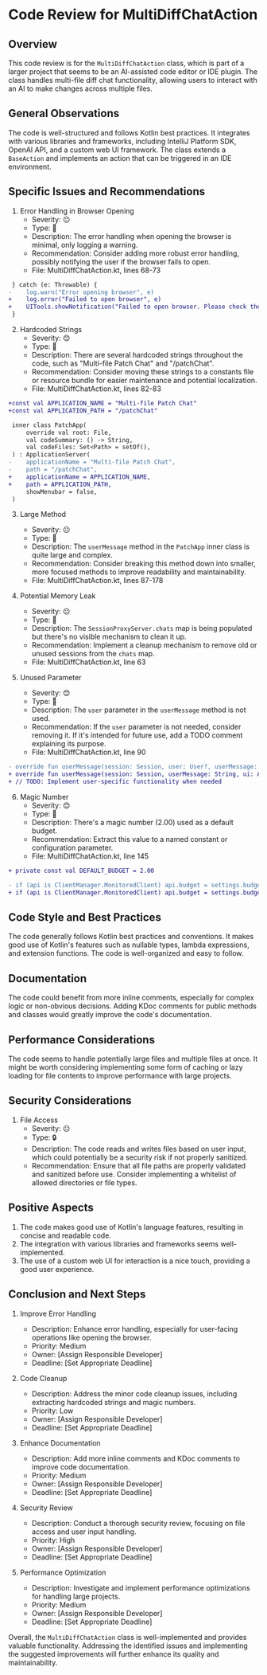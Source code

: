 # Code Review for MultiDiffChatAction

## Overview

This code review is for the `MultiDiffChatAction` class, which is part of a larger project that seems to be an AI-assisted code editor or IDE plugin. The class handles multi-file diff chat functionality, allowing users to interact with an AI to make changes across multiple files.

## General Observations

The code is well-structured and follows Kotlin best practices. It integrates with various libraries and frameworks, including IntelliJ Platform SDK, OpenAI API, and a custom web UI framework. The class extends a `BaseAction` and implements an action that can be triggered in an IDE environment.

## Specific Issues and Recommendations

1. Error Handling in Browser Opening
   - Severity: 😐
   - Type: 🐛
   - Description: The error handling when opening the browser is minimal, only logging a warning.
   - Recommendation: Consider adding more robust error handling, possibly notifying the user if the browser fails to open.
   - File: MultiDiffChatAction.kt, lines 68-73

```diff
 } catch (e: Throwable) {
-    log.warn("Error opening browser", e)
+    log.error("Failed to open browser", e)
+    UITools.showNotification("Failed to open browser. Please check the IDE logs for more information.", NotificationType.ERROR)
 }
```

2. Hardcoded Strings
   - Severity: 😊
   - Type: 🧹
   - Description: There are several hardcoded strings throughout the code, such as "Multi-file Patch Chat" and "/patchChat".
   - Recommendation: Consider moving these strings to a constants file or resource bundle for easier maintenance and potential localization.
   - File: MultiDiffChatAction.kt, lines 82-83

```diff
+const val APPLICATION_NAME = "Multi-file Patch Chat"
+const val APPLICATION_PATH = "/patchChat"

 inner class PatchApp(
     override val root: File,
     val codeSummary: () -> String,
     val codeFiles: Set<Path> = setOf(),
 ) : ApplicationServer(
-    applicationName = "Multi-file Patch Chat",
-    path = "/patchChat",
+    applicationName = APPLICATION_NAME,
+    path = APPLICATION_PATH,
     showMenubar = false,
 )
```

3. Large Method
   - Severity: 😐
   - Type: 🧹
   - Description: The `userMessage` method in the `PatchApp` inner class is quite large and complex.
   - Recommendation: Consider breaking this method down into smaller, more focused methods to improve readability and maintainability.
   - File: MultiDiffChatAction.kt, lines 87-178

4. Potential Memory Leak
   - Severity: 😐
   - Type: 🐛
   - Description: The `SessionProxyServer.chats` map is being populated but there's no visible mechanism to clean it up.
   - Recommendation: Implement a cleanup mechanism to remove old or unused sessions from the `chats` map.
   - File: MultiDiffChatAction.kt, line 63

5. Unused Parameter
   - Severity: 😊
   - Type: 🧹
   - Description: The `user` parameter in the `userMessage` method is not used.
   - Recommendation: If the `user` parameter is not needed, consider removing it. If it's intended for future use, add a TODO comment explaining its purpose.
   - File: MultiDiffChatAction.kt, line 90

```diff
- override fun userMessage(session: Session, user: User?, userMessage: String, ui: ApplicationInterface, api: API)
+ override fun userMessage(session: Session, userMessage: String, ui: ApplicationInterface, api: API)
+ // TODO: Implement user-specific functionality when needed
```

6. Magic Number
   - Severity: 😊
   - Type: 🧹
   - Description: There's a magic number (2.00) used as a default budget.
   - Recommendation: Extract this value to a named constant or configuration parameter.
   - File: MultiDiffChatAction.kt, line 145

```diff
+ private const val DEFAULT_BUDGET = 2.00

- if (api is ClientManager.MonitoredClient) api.budget = settings.budget ?: 2.00
+ if (api is ClientManager.MonitoredClient) api.budget = settings.budget ?: DEFAULT_BUDGET
```

## Code Style and Best Practices

The code generally follows Kotlin best practices and conventions. It makes good use of Kotlin's features such as nullable types, lambda expressions, and extension functions. The code is well-organized and easy to follow.

## Documentation

The code could benefit from more inline comments, especially for complex logic or non-obvious decisions. Adding KDoc comments for public methods and classes would greatly improve the code's documentation.

## Performance Considerations

The code seems to handle potentially large files and multiple files at once. It might be worth considering implementing some form of caching or lazy loading for file contents to improve performance with large projects.

## Security Considerations

1. File Access
   - Severity: 😐
   - Type: 🔒
   - Description: The code reads and writes files based on user input, which could potentially be a security risk if not properly sanitized.
   - Recommendation: Ensure that all file paths are properly validated and sanitized before use. Consider implementing a whitelist of allowed directories or file types.

## Positive Aspects

1. The code makes good use of Kotlin's language features, resulting in concise and readable code.
2. The integration with various libraries and frameworks seems well-implemented.
3. The use of a custom web UI for interaction is a nice touch, providing a good user experience.

## Conclusion and Next Steps

1. Improve Error Handling
   - Description: Enhance error handling, especially for user-facing operations like opening the browser.
   - Priority: Medium
   - Owner: [Assign Responsible Developer]
   - Deadline: [Set Appropriate Deadline]

2. Code Cleanup
   - Description: Address the minor code cleanup issues, including extracting hardcoded strings and magic numbers.
   - Priority: Low
   - Owner: [Assign Responsible Developer]
   - Deadline: [Set Appropriate Deadline]

3. Enhance Documentation
   - Description: Add more inline comments and KDoc comments to improve code documentation.
   - Priority: Medium
   - Owner: [Assign Responsible Developer]
   - Deadline: [Set Appropriate Deadline]

4. Security Review
   - Description: Conduct a thorough security review, focusing on file access and user input handling.
   - Priority: High
   - Owner: [Assign Responsible Developer]
   - Deadline: [Set Appropriate Deadline]

5. Performance Optimization
   - Description: Investigate and implement performance optimizations for handling large projects.
   - Priority: Medium
   - Owner: [Assign Responsible Developer]
   - Deadline: [Set Appropriate Deadline]

Overall, the `MultiDiffChatAction` class is well-implemented and provides valuable functionality. Addressing the identified issues and implementing the suggested improvements will further enhance its quality and maintainability.